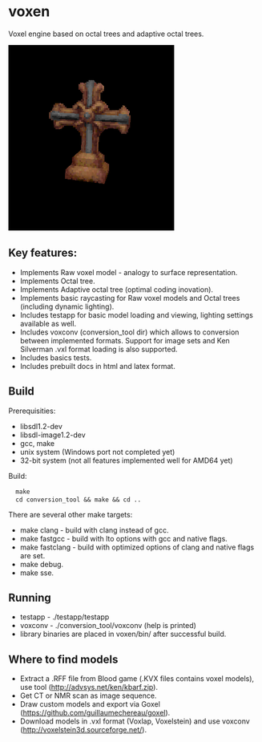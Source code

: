 # voxen
Voxel engine based on octal trees and adaptive octal trees.

![A model from Blood](https://github.com/mafiosso/voxen/blob/master/pr/blood_tombstone.png?raw=true)

## Key features:
* Implements Raw voxel model - analogy to surface representation.
* Implements Octal tree.
* Implements Adaptive octal tree (optimal coding inovation).
* Implements basic raycasting for Raw voxel models and Octal trees (including dynamic lighting).
* Includes testapp for basic model loading and viewing, lighting settings available as well.
* Includes voxconv (conversion_tool dir) which allows to conversion between implemented formats. Support for image sets and Ken Silverman .vxl format loading is also supported.
* Includes basics tests.
* Includes prebuilt docs in html and latex format.

## Build
Prerequisities:
* libsdl1.2-dev
* libsdl-image1.2-dev
* gcc, make
* unix system (Windows port not completed yet)
* 32-bit system (not all features implemented well for AMD64 yet)

Build:
```
  make
  cd conversion_tool && make && cd ..
```

There are several other make targets:
* make clang - build with clang instead of gcc.
* make fastgcc - build with lto options with gcc and native flags.
* make fastclang - build with optimized options of clang and native flags are set.
* make debug.
* make sse.

## Running
* testapp - ./testapp/testapp
* voxconv - ./conversion_tool/voxconv (help is printed)
* library binaries are placed in voxen/bin/ after successful build.

## Where to find models
* Extract a .RFF file from Blood game (.KVX files contains voxel models), use tool (http://advsys.net/ken/kbarf.zip).
* Get CT or NMR scan as image sequence.
* Draw custom models and export via Goxel (https://github.com/guillaumechereau/goxel).
* Download models in .vxl format (Voxlap, Voxelstein) and use voxconv (http://voxelstein3d.sourceforge.net/).






